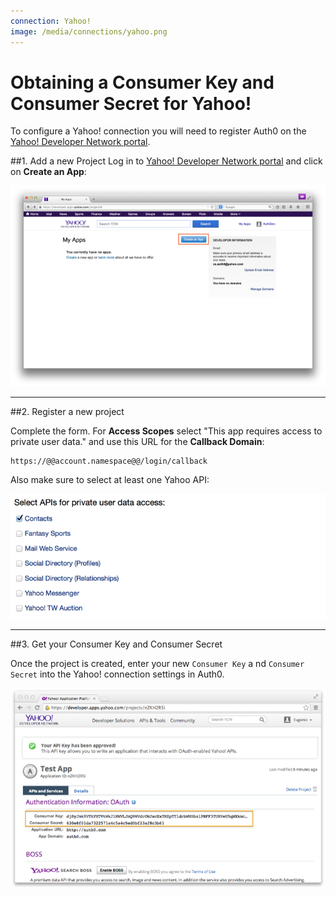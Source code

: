 ```yaml
---
connection: Yahoo!
image: /media/connections/yahoo.png
---
```


# Obtaining a Consumer Key and Consumer Secret for Yahoo!

To configure a Yahoo! connection you will need to register Auth0 on the [Yahoo! Developer Network portal](https://developer.yahoo.com/).

##1. Add a new Project
Log in to [Yahoo! Developer Network portal](https://developer.yahoo.com/) and click on __Create an App__:

![](/media/articles/connections/social/yahoo/yahoo-register-1.png)

---

##2. Register a new project

Complete the form. For __Access Scopes__ select "This app requires access to private user data." and use this URL for the __Callback Domain__:

	https://@@account.namespace@@/login/callback

Also make sure to select at least one Yahoo API:

![](/media/articles/connections/social/yahoo/yahoo-register-3.png)

---

##3. Get your Consumer Key and Consumer Secret

Once the project is created, enter your new `Consumer Key` a  nd `Consumer Secret` into the Yahoo! connection settings in Auth0.

![](/media/articles/connections/social/yahoo/yahoo-register-2.png)
